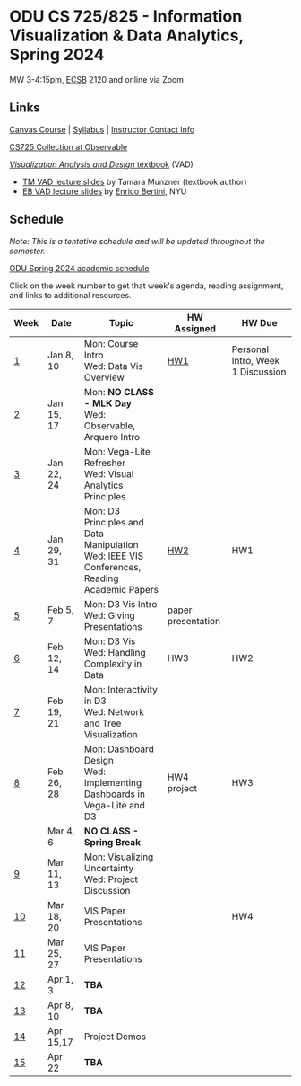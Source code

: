 # ODU CS 725/825 - Information Visualization & Data Analytics, Spring 2024

MW 3-4:15pm, [ECSB](https://odu.edu/life/buildings/buildings/ecsb) 2120 and online via Zoom

## Links

[Canvas Course](https://canvas.odu.edu/courses/152933) | [Syllabus](syllabus.md) | [Instructor Contact Info](https://canvas.odu.edu/courses/152933/pages/meet-your-instructor)

[CS725 Collection at Observable](https://observablehq.com/collection/@oducs-vis/cs-725)

<!--* [Paper Presentation Schedule](https://canvas.odu.edu/courses/132393/pages/paper-presentation-schedule)-->

[*Visualization Analysis and Design* textbook](https://www.cs.ubc.ca/~tmm/vadbook/) (VAD)

* [TM VAD lecture slides](https://www.cs.ubc.ca/~tmm/talks.html#vadallslides) by Tamara Munzner (textbook author)
* [EB VAD lecture slides](http://bit.ly/lecture-slides-iv16) by [Enrico Bertini](http://enrico.bertini.io/), NYU

## Schedule

*Note: This is a tentative schedule and will be updated throughout the semester.*

[ODU Spring 2024 academic schedule](https://www.odu.edu/academics/calendar/spring)

Click on the week number to get that week's agenda, reading assignment, and links to additional resources.

|Week |Date|Topic|HW Assigned|HW Due|
|---|---|---|---|---|
|[1](agenda.md#week-1)|Jan 8, 10|Mon: Course Intro <br/>Wed: Data Vis Overview | [HW1](HW1-Vega-Lite.md)  | Personal Intro, Week 1 Discussion |
|[2](agenda.md#week-2)|Jan 15, 17|Mon: **NO CLASS - MLK Day**<br/>Wed: Observable, Arquero Intro | | |
|[3](agenda.md#week-3)|Jan 22, 24|Mon: Vega-Lite Refresher<br/>Wed: Visual Analytics Principles | |  |
|[4](agenda.md#week-4)|Jan 29, 31|Mon: D3 Principles and Data Manipulation<br/>Wed: IEEE VIS Conferences, Reading Academic Papers| [HW2](HW2-data.md) | HW1 |
|[5](agenda.md#week-5)|Feb 5, 7| Mon: D3 Vis Intro<br/>Wed: Giving Presentations | paper presentation |  |
|[6](agenda.md#week-6)|Feb 12, 14| Mon: D3 Vis<br/>Wed: Handling Complexity in Data| HW3 |  HW2 |
|[7](agenda.md#week-7)|Feb 19, 21|Mon: Interactivity in D3<br/>Wed: Network and Tree Visualization |  | |
|[8](agenda.md#week-8)|Feb 26, 28|Mon: Dashboard Design<br/>Wed: Implementing Dashboards in Vega-Lite and D3 | HW4<br/>project | HW3 |
||Mar 4, 6|**NO CLASS - Spring Break** | | |
|[9](agenda.md#week-9)|Mar 11, 13|Mon: Visualizing Uncertainty<br/>Wed: Project Discussion| | |
|[10](agenda.md#week-10)|Mar 18, 20| VIS Paper Presentations | | HW4|
|[11](agenda.md#week-11)|  Mar 25, 27|VIS Paper Presentations| | |
|[12](agenda.md#week-12)| Apr 1, 3|**TBA**| | |
|[13](agenda.md#week-13)| Apr 8, 10|**TBA** | | |
|[14](agenda.md#week-14)| Apr 15,17|Project Demos | | |
|[15](agenda.md#week-15)| Apr 22|**TBA** | | |
